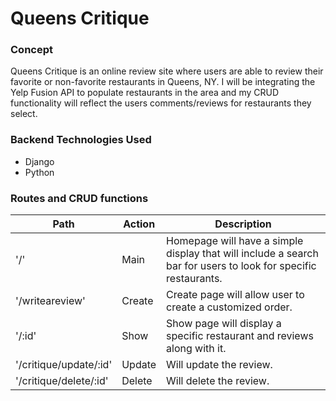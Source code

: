 # Queens Critique
### Concept
Queens Critique is an online review site where users are able to review their favorite or non-favorite restaurants in Queens, NY. I will be integrating the Yelp Fusion API to populate restaurants in the area and my CRUD functionality will reflect the users comments/reviews for restaurants they select.

### Backend Technologies Used

* Django
* Python

### Routes and CRUD functions
|Path|Action| Description
|----|----|----|
|'/'| Main | Homepage will have a simple display that will include a search bar for users to look for specific restaurants.
|'/writeareview'| Create | Create page will allow user to create a customized order.
|'/:id' | Show | Show page will display a specific restaurant and reviews along with it.
|'/critique/update/:id' | Update | Will update the review.
|'/critique/delete/:id' | Delete | Will delete the review.